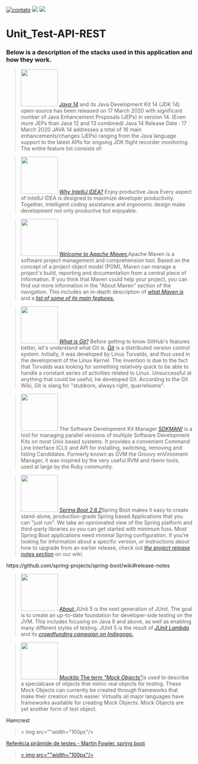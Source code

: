 [![contato](https://img.shields.io/badge/Windows-0078D6?style=for-the-badge&logo=windows&logoColor=white)]()
[![](https://img.shields.io/badge/Ubuntu-E95420?style=for-the-badge&logo=ubuntu&logoColor=white)]()
[![](https://img.shields.io/badge/Java-ED8B00?style=for-the-badge&logo=java&logoColor=white)]()

# Unit_Test-API-REST
<p><h3>Below is a description of the stacks used in this application and how they work.</h3></p>



> <p><div align="left">
> <img src="https://user-images.githubusercontent.com/66042254/147762480-ed86f039-8e1a-43fd-a9a8-ae786f69d095.jpg"width="100px"/>
> <a href="https://www.oracle.com/java/technologies/javase/14all-relnotes.html"><i>Java 14</i></a> and its Java Development Kit 14 (JDK 14) open-source has been released on 17   March 2020 with significant number of Java Enhancement Proposals (JEPs) in version 14. (Even more JEPs than Java 12 and 13 combined) Java 14 Release Date : 17 March 2020 JAVA    14 addresses a total of 16 main enhancements/changes (JEPs) ranging from the Java language support to the latest APIs for ongoing JDK flight recorder monitoring. The entire      feature list consists of:
</div></p>

> <p><div align="left">
> <img src="https://user-images.githubusercontent.com/66042254/147763540-4d498e16-105f-4f89-8ee0-2dec2ad232a1.png"width="100px"/>
> <a href="https://www.jetbrains.com/pt-br/idea/"><i> Why IntelliJ IDEA?</i></a>
>  Enjoy productive Java
>  Every aspect of IntelliJ IDEA is designed to maximize developer productivity. Together, intelligent coding assistance and ergonomic design make development not only               productive but enjoyable.    
 </div></p>



> <p><div align="left">
> <img src="https://user-images.githubusercontent.com/66042254/147788147-9a80387b-2a97-4fb3-8f17-568f329fca49.png"width="100px"/> 
> <a href="https://maven.apache.org/"><i>Welcome to Apache Maven.</i></a>Apache Maven is a software project management and comprehension tool. Based on the concept of a project    object model (POM), Maven can manage a project's build, reporting and documentation from a central piece of information.
>  If you think that Maven could help your project, you can find out more information in the "About Maven" section of the navigation.                                                This includes an in-depth description of <a href="https://maven.apache.org/what-is-maven.html"><i>what Maven is</i></a> and a <a href="https://maven.apache.org/maven-            features.html"><i>list of some of its main features.</i></a>
 </div><p>


> <p><div align="left">
> <img src="https://user-images.githubusercontent.com/66042254/147789828-8e9c56ad-d3ac-44b3-a7f2-bb3e4c25b821.jpg"width="100"/> 
> <a href="https://blog.betrybe.com/tecnologia/git-e-github/"><i>What is Git?</i></a> Before getting to know GitHub's features better, let's understand what Git is.
> <a href="https://git-scm.com/book/pt-br/v2/Come%C3%A7ando-Uma-Breve-Hist%C3%B3ria-do-Git"><i>Git</i></a> is a distributed version control system. Initially, it was developed      by Linus Torvalds, and thus used in the development of the Linux Kernel. The invention is due to the fact that Torvalds was looking for something relatively quick to be able    to handle a constant series of activities related to Linux. Unsuccessful at anything that could be useful, he developed Git. According to the Git Wiki, Git is slang for          "stubborn, always right, quarrelsome".   
 </div></p>



> <p><div align="left">
> <img src="https://user-images.githubusercontent.com/66042254/147758671-3d50962d-0530-45a4-b6c4-709abb7460f3.png" width="100px"/>
> The Software Development Kit Manager
> <a href="https://sdkman.io/"><i>SDKMAN!</i></a> is a tool for managing parallel versions of multiple Software Development Kits on most Unix based systems. It provides a          convenient Command Line Interface (CLI) and API for installing, switching, removing and listing Candidates. Formerly known as GVM the Groovy enVironment Manager, it was          inspired by the very useful RVM and rbenv tools, used at large by the Ruby community. 
</div></p>


 > <p><div align="left">
 > <img src="https://user-images.githubusercontent.com/66042254/147795721-c2fd4c14-57d0-413d-8447-9eed0a866496.png" width="100px"/>
 > <a href="https://spring.io/projects/spring-boot"><i>Spring Boot 2.6.2</i></a>Spring Boot makes it easy to create stand-alone, production-grade Spring based Applications that     you can "just run".
 >  We take an opinionated view of the Spring platform and third-party libraries so you can get started with minimum fuss. Most Spring Boot applications need minimal Spring         configuration.
 >   If you’re looking for information about a specific version, or instructions about how to upgrade from an earlier release, check out <a href="https://github.com/spring-           projects/spring-boot/wiki#release-notes"><i>the project release notes section</i></a> on our wiki.
  </div></p>    
https://github.com/spring-projects/spring-boot/wiki#release-notes

  > <p><div align="left">
 > <img src="https://user-images.githubusercontent.com/66042254/147796341-c1a6af4c-9dc2-48c5-bf1d-3aef81c93d65.png" width="100px"/>
 > <a href="https://junit.org/junit5/"><i>About </i></a>JUnit 5 is the next generation of JUnit. The goal is to create an up-to-date foundation for developer-side testing on the       JVM.
 >   This includes focusing on Java 8 and above, as well as enabling many different styles of testing.
 >   JUnit 5 is the result of <a href="https://junit.org/junit4/junit-lambda.html"><i>JUnit Lambda</i></a> and its <a href="https://junit.org/junit4/junit-lambda-                    campaign.html"><i>crowdfunding campaign on Indiegogo.</i></a>
  </div></p>  
  
  


 > <p><div align="left">
 > <img src="https://user-images.githubusercontent.com/66042254/147796829-66d87798-7682-4f75-8f0e-f7689032f30d.jpg" width="100px"/>
 > <a href="https://www.devmedia.com.br/mocks-introducao-a-automatizacao-de-testes-com-mock-object/30641"><i>Mockito </i> The term <a href="https://site.mockito.org/"><i>"Mock       Objects"</i></a>is used to describe a specialcase of objects that mimic real objects for testing. These Mock Objects can currently be created through frameworks that make       their creation much easier.
>     Virtually all major languages have frameworks available for creating Mock Objects. Mock Objects are yet another form of test object.
  </div></p>   
  
   Hamcrest
   > <p><div align="left">
 > < img src=""width="100px"/>
 > <a href=""><i></i>
  </div></p>   
  
  
 Referêcia pirâmide de testes - Martin Fowler.
  spring boot
 > <p><div align="left"</p>
 > < img src=""width="100px"/>
 > <a href=""><i></i>
  </div></p>   
 
 
  
  

  
  

 
